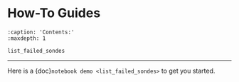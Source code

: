 # How-To Guides

```{toctree}
:caption: 'Contents:'
:maxdepth: 1

list_failed_sondes
```
-----
Here is a {doc}`notebook demo <list_failed_sondes>` to get you started.